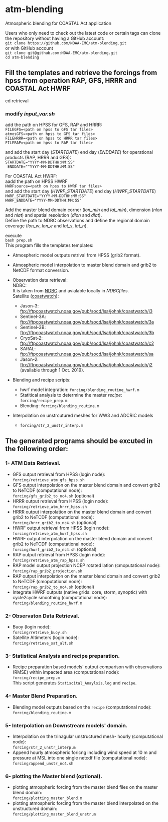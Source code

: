 # atm-blending
Atmospheric blending for COASTAL Act application

Users who only need to check out the latest code or certain tags can clone the repository without having a GitHub account:   
`git clone https://github.com/NOAA-EMC/atm-blending.git`   
or with GitHub account   
`git clone git@github.com:NOAA-EMC/atm-blending.git`     
`cd atm-blending`      
      

## Fill the templates and retrieve the forcings from hpss from operation RAP, GFS, HRRR and COASTAL Act HWRF 
cd retrieval   
### modify _input_var.sh_
add the path on HPSS for GFS, RAP and HRRR:   
`FILEGFS=<path on hpss to GFS tar files>`   
`atmosGFS=<path on hpss to GFS tar files>`   
`FILEHRRR=<path on hpss to HRRR tar files>`   
`FILERAP=<path on hpss to RAP tar files>`   

and add the start day (_STARTDATE_) end day (_ENDDATE_) for operational products (RAP, HRRR and GFS):    
`STARTDATE="YYYY-MM-DDTHH:MM:SS"`    
` ENDDATE=""YYYY-MM-DDTHH:MM:SS"`  


For COASTAL Act HWRF:   
aadd the path on HPSS HWRF   
`HWRFsource=<path on hpss to HWRF tar files>`   
 and add the start day (_HWRF_STARTDATE_) end day (_HWRF_STARTDATE_)    
`HWRF_STARTDATE="YYYY-MM-DDTHH:MM:SS"`   
`HWRF_ENDDATE="YYYY-MM-DDTHH:MM:SS"`   

Add the master blend domain corner (_lon_min_ and _lat_min_),  dimension (_nlon_ and _nlat_) and spatial resolution (_dlon_ and _dlat_).     
Define the path to NDBC observations and define the regional domain coverage (_lon_w_, _lon_e_ and _lat_s_, _lat_n_).     
     

 execute   
`bash prep.sh`   
This program fills the templates templates:     
- Atmospheric model outputs retrival from HPSS (grib2 format).    
- Atmospheric model interpolation to master blend domain and grib2 to NetCDF format conversion.    
- Observation data retrieval:    
   NDBC:     
   It is taken from [NDBC](https://dods.ndbc.noaa.gov/) and avialable locally in _NDBCfiles_.     
   Satellite ([coastwatch](https://coastwatch.noaa.gov/cw/satellite-data-products/sea-surface-height/along-track.html)):     
   - Jason-3: ftp://ftpcoastwatch.noaa.gov/pub/socd/lsa/johnk/coastwatch/j3    
   - Sentinel-3A: ftp://ftpcoastwatch.noaa.gov/pub/socd/lsa/johnk/coastwatch/3a     
   - Sentinel-3B: ftp://ftpcoastwatch.noaa.gov/pub/socd/lsa/johnk/coastwatch/3b    
   - CryoSat-2: ftp://ftpcoastwatch.noaa.gov/pub/socd/lsa/johnk/coastwatch/c2     
   - SARAL: ftp://ftpcoastwatch.noaa.gov/pub/socd/lsa/johnk/coastwatch/sa     
   - Jason-2: ftp://ftpcoastwatch.noaa.gov/pub/socd/lsa/johnk/coastwatch/j2 (available through 1 Oct. 2019).     
           
- Blending and recipe scripts:
   - hwrf model integration: `forcing/blending_routine_hwrf.m`    
   - Statitical analysis to determine the master _recipe_: `forcing/recipe_prep.m`   
   - Blending: `forcing/blending_routine.m`      
- Interpolation on unstrcutured meshes for WW3 and ADCRIC models
   - `forcing/str_2_unstr_interp.m`     
 
## The generated programs should be excuted  in the following order:    
### 1- ATM Data Retrieval. 
- GFS output retrieval from HPSS (login node):       
 `forcing/retrieve_atm_gfs_hpss.sh`      
- GFS output interpolation on the master blend domain and convert grib2 to NeTCDF (computational node):       
 `forcing/gfs_grib2_to_nc4.sh` (optional)      
- HRRR output retrieval from HPSS (login node):       
 `forcing/retrieve_atm_hrrr_hpss.sh`      
- HRRR output interpolation on the master blend domain and convert grib2 to NeTCDF (computational node):       
 `forcing/hrrr_grib2_to_nc4.sh` (optional)      
- HWRF output retrieval from HPSS (login node):       
 `forcing/retrieve_atm_hwrf_hpss.sh`      
- HWRF output interpolation on the master blend domain and convert grib2 to NeTCDF (computational node):       
 `forcing/hwrf_grib2_to_nc4.sh` (optional)      
- RAP output retrieval from HPSS (login node):       
 `forcing/retrieve_atm_rap_hpss.sh`      
- RAP model output projection NCEP rotated latlon (cmoputational node):     
 `forcing/rap_grib2_projection.sh`      
- RAP output interpolation on the master blend domain and convert grib2 to NeTCDF (cmoputational node):       
 `forcing/rap_grib2_to_nc4.sh` (optional)    
- Integrate HWRF outputs (native grids: core, storm, synoptic) with cycle2cycle smoothing (computational node):       
 `forcing/blending_routine_hwrf.m`      
### 2- Observaton Data Retrieval.      
- Buoy (login node):       
 `forcing/retrieve_buoy.sh`      
- Satellite Altimeters (login node):      
 `forcing/retrieve_sat_alt.sh`      
### 3- Statistical Analysis and recipe preparation.         
- Recipe preparation based models' output comparison with observations (RMSE) within impacted area (computational node):        
 `forcing/recipe_prep.m`    
 This script generates `Statiscital_Anaylsis.log` and `recipe`.      
### 4- Master Blend Preparation.      
- Blending model outputs based on the `recipe` (computational node):    
 `forcing/blending_routine.m`      
### 5- Interpolation on Downstream models' domain.      
- Interpolation on the trinagular unstructured mesh- hourly (computational node):      
 `forcing/str_2_unstr_interp.m`      
 - Append hourly atmospheric foricng including wind speed at 10 m and pressure at MSL into one single netcdf file (computational node):      
 `forcing/append_unstr_nc4.sh`      
### 6- plotting the Master blend (optional).    
- plotting atmospheric forcing from the master blend files on the master blend domain:      
 `forcing/plotting_master_blend.m`    
- plotting atmospheric forcing from the master blend interpolated on the unstructured domain:      
 `forcing/plotting_master_blend_unstr.m`     
